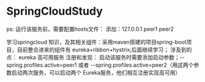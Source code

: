 # SpringCloudStudy
ps:
  运行该服务前，需要配置hosts文件： 添加：127.0.0.1 peer1 peer2
  
学习springcloud 知识，及其相关组件：采用maven搭建的项目spring-boot项目，目前整合进来的组件有 eureka+ribbon+hystrix;后面继续学习；
涉及到的点：
  eureka 高可用服务 注册和发现： 启动该服务时需要添加启动参数；--spring.profiles.active=peer1  或者 --spring.profiles.active=peer2（用这两个参数启动两次服务，可以启动两个 Eureka服务，他们相互注册实现高可用）
  

